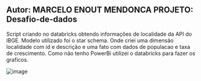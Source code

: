 Autor: MARCELO ENOUT MENDONCA
PROJETO: Desafio-de-dados
---------------------------------------------
Script criando no databricks obtendo informações de localidade da API do IBGE.
Modelo utilizado foi o star schema. Onde criei uma dimensão localidade com id e descrição e uma fato com dados de populacao e taxa de crescimento.
Como não tenho PowerBi utilizei o databricks para fazer os graficos.



![image](https://github.com/menout1/ibge2/assets/58555709/df7c494a-624a-4ec4-98d7-f6239e2094a9)
